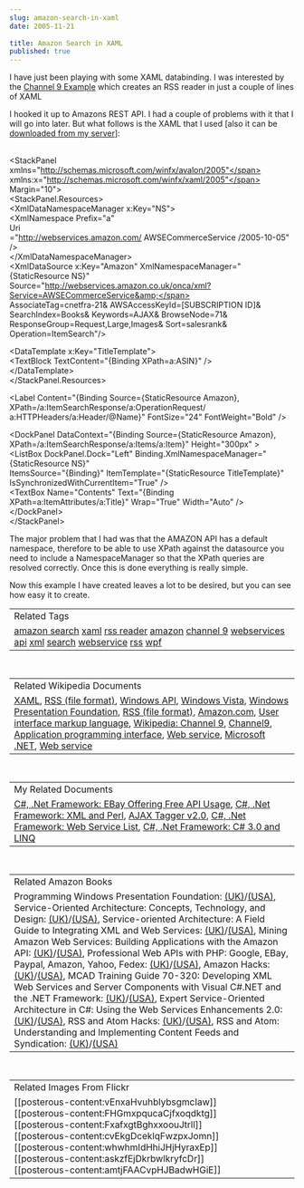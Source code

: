 ```yaml
---
slug: amazon-search-in-xaml
date: 2005-11-21
 
title: Amazon Search in XAML
published: true
---
```

I have just been playing with some XAML databinding.  I was interested by the <a href="http://channel9.msdn.com/Showpost.aspx?postid=110378">Channel 9 Example</a> which creates an RSS reader in just a couple of lines of XAML<p />I hooked it up to Amazons REST API.  I had a couple of problems with it that I will go into later.  But what follows is the XAML that I used [also it can be <a href="http://www.kinlan.co.uk/sample_sources/amazon.xaml">downloaded from my server</a>]:<p /><br /><span class="kwrd">&lt;</span><span class="html">StackPanel</span><br /><span class="attr">xmlns</span><span class="kwrd">="http://schemas.microsoft.com/winfx/avalon/2005"</span> <span class="attr">xmlns:x</span><span class="kwrd">="http://schemas.microsoft.com/winfx/xaml/2005"</span> <span class="attr">Margin</span><span class="kwrd">="10"</span><span class="kwrd">&gt;</span><br />   <span class="kwrd">&lt;</span><span class="html">StackPanel.Resources</span><span class="kwrd">&gt;</span><br />    <span class="kwrd">&lt;</span><span class="html">XmlDataNamespaceManager</span> <span class="attr">x:Key</span><span class="kwrd">="NS"</span><span class="kwrd">&gt;</span><br />              <span class="kwrd">&lt;</span><span class="html">XmlNamespace</span> <span class="attr">Prefix</span><span class="kwrd">="a"</span><br /><span class="attr">Uri</span><br /><span class="kwrd">="http://webservices.amazon.com/ AWSECommerceService /2005-10-05"</span> <span class="kwrd">/&gt;</span><br />       <span class="kwrd">&lt;/</span><span class="html">XmlDataNamespaceManager</span><span class="kwrd">&gt;</span><br />      <span class="kwrd">&lt;</span><span class="html">XmlDataSource</span> <span class="attr">x:Key</span><span class="kwrd">="Amazon"</span> <span class="attr">XmlNamespaceManager</span><span class="kwrd">="{StaticResource NS}"</span><br /><span class="attr">Source</span><span class="kwrd">="http://webservices.amazon.co.uk/onca/xml?Service=AWSECommerceService&amp;</span><br /><span class="kwrd">AssociateTag=cnetfra-21&amp; AWSAccessKeyId=[SUBSCRIPTION ID]&amp;<br /> SearchIndex=Books&amp; Keywords=AJAX&amp; BrowseNode=71&amp; ResponseGroup=Request,Large,Images&amp; Sort=salesrank&amp; Operation=ItemSearch"</span><span class="kwrd">/&gt;</span><p />      <span class="kwrd">&lt;</span><span class="html">DataTemplate</span> <span class="attr">x:Key</span><span class="kwrd">="TitleTemplate"</span><span class="kwrd">&gt;</span><br />         <span class="kwrd">&lt;</span><span class="html">TextBlock</span> <span class="attr">TextContent</span><span class="kwrd">="{Binding XPath=a:ASIN}"</span> <span class="kwrd">/&gt;</span><br />      <span class="kwrd">&lt;/</span><span class="html">DataTemplate</span><span class="kwrd">&gt;</span><br />   <span class="kwrd">&lt;/</span><span class="html">StackPanel.Resources</span><span class="kwrd">&gt;</span><p />   <span class="kwrd">&lt;</span><span class="html">Label</span> <span class="attr">Content</span><span class="kwrd">="{Binding Source={StaticResource Amazon}, XPath=/a:ItemSearchResponse/a:OperationRequest/ a:HTTPHeaders/a:Header/@Name}"</span> <span class="attr">FontSize</span><span class="kwrd">="24"</span> <span class="attr">FontWeight</span><span class="kwrd">="Bold"</span> <span class="kwrd">/&gt;</span>      <p />      <span class="kwrd">&lt;</span><span class="html">DockPanel</span> <span class="attr">DataContext</span><span class="kwrd">="{Binding Source={StaticResource Amazon}, <br />XPath=/a:ItemSearchResponse/a:Items/a:Item}"</span> <span class="attr">Height</span><span class="kwrd">="300px"</span> <span class="kwrd">&gt;</span><br />      <span class="kwrd">&lt;</span><span class="html">ListBox</span> <span class="attr">DockPanel</span>.<span class="attr">Dock</span><span class="kwrd">="Left"</span> <span class="attr">Binding</span>.<span class="attr">XmlNamespaceManager</span><span class="kwrd">="{StaticResource NS}"</span><br /><span class="attr">ItemsSource</span><span class="kwrd">="{Binding}"</span> <span class="attr">ItemTemplate</span><span class="kwrd">="{StaticResource TitleTemplate}"</span> <span class="attr">IsSynchronizedWithCurrentItem</span><span class="kwrd">="True"</span> <span class="kwrd">/&gt;</span><br />      <span class="kwrd">&lt;</span><span class="html">TextBox</span> <span class="attr">Name</span><span class="kwrd">="Contents"</span> <span class="attr">Text</span><span class="kwrd">="{Binding XPath=a:ItemAttributes/a:Title}"</span> <span class="attr">Wrap</span><span class="kwrd">="True"</span> <span class="attr">Width</span><span class="kwrd">="Auto"</span> <span class="kwrd">/&gt;</span><br />   <span class="kwrd">&lt;/</span><span class="html">DockPanel</span><span class="kwrd">&gt;</span><br /><span class="kwrd">&lt;/</span><span class="html">StackPanel</span><span class="kwrd">&gt;</span><p />The major problem that I had was that the AMAZON API has a default namespace, therefore to be able to use XPath against the datasource you need to include a NamespaceManager so that the XPath queries are resolved correctly.  Once this is done everything is really simple.<p />Now this example I have created leaves a lot to be desired, but you can see how easy it to create.<p /><table class="TechnoratiHead TagHeader">
<tr><td>Related Tags</td></tr>
<tr class="Technorati"><td>
<a href="https://paul.kinlan.me/tags/amazon%20search" class="Tag" rel="tag">amazon search</a> <a href="https://paul.kinlan.me/tags/xaml" class="Tag" rel="tag">xaml</a> <a href="https://paul.kinlan.me/tags/rss%20reader" class="Tag" rel="tag">rss reader</a> <a href="https://paul.kinlan.me/tags/amazon" class="Tag" rel="tag">amazon</a> <a href="https://paul.kinlan.me/tags/channel%209" class="Tag" rel="tag">channel 9</a> <a href="https://paul.kinlan.me/tags/webservices" class="Tag" rel="tag">webservices</a> <a href="https://paul.kinlan.me/tags/api" class="Tag" rel="tag">api</a> <a href="https://paul.kinlan.me/tags/xml" class="Tag" rel="tag">xml</a> <a href="https://paul.kinlan.me/tags/search" class="Tag" rel="tag">search</a> <a href="https://paul.kinlan.me/tags/webservice" class="Tag" rel="tag">webservice</a> <a href="https://paul.kinlan.me/tags/rss" class="Tag" rel="tag">rss</a> <a href="https://paul.kinlan.me/tags/wpf" class="Tag" rel="tag">wpf</a>
</td></tr>
</table><br /><table class="TechnoratiHead TagHeader">
<tr><td>Related Wikipedia Documents</td></tr>
<tr class="Technorati"><td>
<a href="http://en.wikipedia.org/wiki/XAML" class="Tag" rel="tag">XAML</a>, <a href="http://en.wikipedia.org/wiki/RSS_(protocol)" class="Tag" rel="tag">RSS (file format)</a>, <a href="http://en.wikipedia.org/wiki/Windows_API" class="Tag" rel="tag">Windows API</a>, <a href="http://en.wikipedia.org/wiki/Windows_Longhorn" class="Tag" rel="tag">Windows Vista</a>, <a href="http://en.wikipedia.org/wiki/Avalon_(API)" class="Tag" rel="tag">Windows Presentation Foundation</a>, <a href="http://en.wikipedia.org/wiki/Rss_feed" class="Tag" rel="tag">RSS (file format)</a>, <a href="http://en.wikipedia.org/?title=Amazon.com" class="Tag" rel="tag">Amazon.com</a>, <a href="http://en.wikipedia.org/wiki/User_interface_markup_language" class="Tag" rel="tag">User interface markup language</a>, <a href="http://en.wikipedia.org/wiki/Channel_9" class="Tag" rel="tag">Wikipedia: Channel 9</a>, <a href="http://en.wikipedia.org/wiki/Channel_9_(MSDN)" class="Tag" rel="tag">Channel9</a>, <a href="http://en.wikipedia.org/wiki/API" class="Tag" rel="tag">Application programming interface</a>, <a href="http://en.wikipedia.org/wiki/Web_Service" class="Tag" rel="tag">Web service</a>, <a href="http://en.wikipedia.org/wiki/Microsoft_.NET" class="Tag" rel="tag">Microsoft .NET</a>, <a href="http://en.wikipedia.org/wiki/Webservice" class="Tag" rel="tag">Web service</a>
</td></tr>
</table><br /><table class="TechnoratiHead TagHeader">
<tr><td>My Related Documents</td></tr>
<tr class="Technorati"><td>
<a href="http://www.kinlan.co.uk/2005/11/ebay-offering-free-api-usage.html" class="Tag" rel="tag">C#, .Net Framework: EBay Offering Free API Usage</a>, <a href="http://www.kinlan.co.uk/2005/08/xml-and-perl.html" class="Tag" rel="tag">C#, .Net Framework: XML and Perl</a>, <a href="http://www.kinlan.co.uk/AjaxExperiments/AjaxTag2" class="Tag" rel="tag">AJAX Tagger v2.0</a>, <a href="http://www.kinlan.co.uk/2005/09/web-service-list.html" class="Tag" rel="tag">C#, .Net Framework: Web Service List</a>, <a href="http://www.kinlan.co.uk/2005/09/c-30-and-linq.html" class="Tag" rel="tag">C#, .Net Framework: C# 3.0 and LINQ</a>
</td></tr>
</table><br /><table class="TechnoratiHead TagHeader">
<tr><td>Related Amazon Books</td></tr>
<tr class="Technorati"><td>Programming Windows Presentation Foundation: <a href="http://www.amazon.co.uk/exec/obidos/redirect?tag=cnetfra-21&amp;link_code=xm2&amp;camp=2025&amp;creative=165953&amp;path=http://www.amazon.co.uk/gp/redirect.html%253fASIN=0596101139%2526tag=cnetfra-21%2526lcode=xm2%2526cID=2025%2526ccmID=165953%2526location=/o/ASIN/0596101139%25253FSubscriptionId=0CM2PVF6VAHJQKW5G782" class="Tag" rel="tag">(UK)</a>/<a href="http://www.amazon.com/exec/obidos/redirect?tag=cnetfra-20&amp;link_code=xm2&amp;camp=2025&amp;creative=165953&amp;path=http://www.amazon.com/gp/redirect.html%253fASIN=0596101139%2526tag=cnetfra-20%2526lcode=xm2%2526cID=2025%2526ccmID=165953%2526location=/o/ASIN/0596101139%25253FSubscriptionId=0CM2PVF6VAHJQKW5G782" class="Tag" rel="tag">(USA)</a>, Service-Oriented Architecture: Concepts, Technology, and Design: <a href="http://www.amazon.co.uk/exec/obidos/redirect?tag=cnetfra-21&amp;link_code=xm2&amp;camp=2025&amp;creative=165953&amp;path=http://www.amazon.co.uk/gp/redirect.html%253fASIN=0131858580%2526tag=cnetfra-21%2526lcode=xm2%2526cID=2025%2526ccmID=165953%2526location=/o/ASIN/0131858580%25253FSubscriptionId=0CM2PVF6VAHJQKW5G782" class="Tag" rel="tag">(UK)</a>/<a href="http://www.amazon.com/exec/obidos/redirect?tag=cnetfra-20&amp;link_code=xm2&amp;camp=2025&amp;creative=165953&amp;path=http://www.amazon.com/gp/redirect.html%253fASIN=0131858580%2526tag=cnetfra-20%2526lcode=xm2%2526cID=2025%2526ccmID=165953%2526location=/o/ASIN/0131858580%25253FSubscriptionId=0CM2PVF6VAHJQKW5G782" class="Tag" rel="tag">(USA)</a>, Service-oriented Architecture: A Field Guide to Integrating XML and Web Services: <a href="http://www.amazon.co.uk/exec/obidos/redirect?tag=cnetfra-21&amp;link_code=xm2&amp;camp=2025&amp;creative=165953&amp;path=http://www.amazon.co.uk/gp/redirect.html%253fASIN=0131428985%2526tag=cnetfra-21%2526lcode=xm2%2526cID=2025%2526ccmID=165953%2526location=/o/ASIN/0131428985%25253FSubscriptionId=0CM2PVF6VAHJQKW5G782" class="Tag" rel="tag">(UK)</a>/<a href="http://www.amazon.com/exec/obidos/redirect?tag=cnetfra-20&amp;link_code=xm2&amp;camp=2025&amp;creative=165953&amp;path=http://www.amazon.com/gp/redirect.html%253fASIN=0131428985%2526tag=cnetfra-20%2526lcode=xm2%2526cID=2025%2526ccmID=165953%2526location=/o/ASIN/0131428985%25253FSubscriptionId=0CM2PVF6VAHJQKW5G782" class="Tag" rel="tag">(USA)</a>, Mining Amazon Web Services: Building Applications with the Amazon API: <a href="http://www.amazon.co.uk/exec/obidos/redirect?tag=cnetfra-21&amp;link_code=xm2&amp;camp=2025&amp;creative=165953&amp;path=http://www.amazon.co.uk/gp/redirect.html%253fASIN=0782143075%2526tag=cnetfra-21%2526lcode=xm2%2526cID=2025%2526ccmID=165953%2526location=/o/ASIN/0782143075%25253FSubscriptionId=0CM2PVF6VAHJQKW5G782" class="Tag" rel="tag">(UK)</a>/<a href="http://www.amazon.com/exec/obidos/redirect?tag=cnetfra-20&amp;link_code=xm2&amp;camp=2025&amp;creative=165953&amp;path=http://www.amazon.com/gp/redirect.html%253fASIN=0782143075%2526tag=cnetfra-20%2526lcode=xm2%2526cID=2025%2526ccmID=165953%2526location=/o/ASIN/0782143075%25253FSubscriptionId=0CM2PVF6VAHJQKW5G782" class="Tag" rel="tag">(USA)</a>, Professional Web APIs with PHP: Google, EBay, Paypal, Amazon, Yahoo, Fedex: <a href="http://www.amazon.co.uk/exec/obidos/redirect?tag=cnetfra-21&amp;link_code=xm2&amp;camp=2025&amp;creative=165953&amp;path=http://www.amazon.co.uk/gp/redirect.html%253fASIN=0764589547%2526tag=cnetfra-21%2526lcode=xm2%2526cID=2025%2526ccmID=165953%2526location=/o/ASIN/0764589547%25253FSubscriptionId=0CM2PVF6VAHJQKW5G782" class="Tag" rel="tag">(UK)</a>/<a href="http://www.amazon.com/exec/obidos/redirect?tag=cnetfra-20&amp;link_code=xm2&amp;camp=2025&amp;creative=165953&amp;path=http://www.amazon.com/gp/redirect.html%253fASIN=0764589547%2526tag=cnetfra-20%2526lcode=xm2%2526cID=2025%2526ccmID=165953%2526location=/o/ASIN/0764589547%25253FSubscriptionId=0CM2PVF6VAHJQKW5G782" class="Tag" rel="tag">(USA)</a>, Amazon Hacks: <a href="http://www.amazon.co.uk/exec/obidos/redirect?tag=cnetfra-21&amp;link_code=xm2&amp;camp=2025&amp;creative=165953&amp;path=http://www.amazon.co.uk/gp/redirect.html%253fASIN=0596005423%2526tag=cnetfra-21%2526lcode=xm2%2526cID=2025%2526ccmID=165953%2526location=/o/ASIN/0596005423%25253FSubscriptionId=0CM2PVF6VAHJQKW5G782" class="Tag" rel="tag">(UK)</a>/<a href="http://www.amazon.com/exec/obidos/redirect?tag=cnetfra-20&amp;link_code=xm2&amp;camp=2025&amp;creative=165953&amp;path=http://www.amazon.com/gp/redirect.html%253fASIN=0596005423%2526tag=cnetfra-20%2526lcode=xm2%2526cID=2025%2526ccmID=165953%2526location=/o/ASIN/0596005423%25253FSubscriptionId=0CM2PVF6VAHJQKW5G782" class="Tag" rel="tag">(USA)</a>, MCAD Training Guide 70-320: Developing XML Web Services and Server Components with Visual C#.NET and the .NET Framework: <a href="http://www.amazon.co.uk/exec/obidos/redirect?tag=cnetfra-21&amp;link_code=xm2&amp;camp=2025&amp;creative=165953&amp;path=http://www.amazon.co.uk/gp/redirect.html%253fASIN=0789728249%2526tag=cnetfra-21%2526lcode=xm2%2526cID=2025%2526ccmID=165953%2526location=/o/ASIN/0789728249%25253FSubscriptionId=0CM2PVF6VAHJQKW5G782" class="Tag" rel="tag">(UK)</a>/<a href="http://www.amazon.com/exec/obidos/redirect?tag=cnetfra-20&amp;link_code=xm2&amp;camp=2025&amp;creative=165953&amp;path=http://www.amazon.com/gp/redirect.html%253fASIN=0789728249%2526tag=cnetfra-20%2526lcode=xm2%2526cID=2025%2526ccmID=165953%2526location=/o/ASIN/0789728249%25253FSubscriptionId=0CM2PVF6VAHJQKW5G782" class="Tag" rel="tag">(USA)</a>, Expert Service-Oriented Architecture in C#: Using the Web Services Enhancements 2.0: <a href="http://www.amazon.co.uk/exec/obidos/redirect?tag=cnetfra-21&amp;link_code=xm2&amp;camp=2025&amp;creative=165953&amp;path=http://www.amazon.co.uk/gp/redirect.html%253fASIN=1590593901%2526tag=cnetfra-21%2526lcode=xm2%2526cID=2025%2526ccmID=165953%2526location=/o/ASIN/1590593901%25253FSubscriptionId=0CM2PVF6VAHJQKW5G782" class="Tag" rel="tag">(UK)</a>/<a href="http://www.amazon.com/exec/obidos/redirect?tag=cnetfra-20&amp;link_code=xm2&amp;camp=2025&amp;creative=165953&amp;path=http://www.amazon.com/gp/redirect.html%253fASIN=1590593901%2526tag=cnetfra-20%2526lcode=xm2%2526cID=2025%2526ccmID=165953%2526location=/o/ASIN/1590593901%25253FSubscriptionId=0CM2PVF6VAHJQKW5G782" class="Tag" rel="tag">(USA)</a>, RSS and Atom Hacks: <a href="http://www.amazon.co.uk/exec/obidos/redirect?tag=cnetfra-21&amp;link_code=xm2&amp;camp=2025&amp;creative=165953&amp;path=http://www.amazon.co.uk/gp/redirect.html%253fASIN=0596101457%2526tag=cnetfra-21%2526lcode=xm2%2526cID=2025%2526ccmID=165953%2526location=/o/ASIN/0596101457%25253FSubscriptionId=0CM2PVF6VAHJQKW5G782" class="Tag" rel="tag">(UK)</a>/<a href="http://www.amazon.com/exec/obidos/redirect?tag=cnetfra-20&amp;link_code=xm2&amp;camp=2025&amp;creative=165953&amp;path=http://www.amazon.com/gp/redirect.html%253fASIN=0596101457%2526tag=cnetfra-20%2526lcode=xm2%2526cID=2025%2526ccmID=165953%2526location=/o/ASIN/0596101457%25253FSubscriptionId=0CM2PVF6VAHJQKW5G782" class="Tag" rel="tag">(USA)</a>, RSS and Atom: Understanding and Implementing Content Feeds and Syndication: <a href="http://www.amazon.co.uk/exec/obidos/redirect?tag=cnetfra-21&amp;link_code=xm2&amp;camp=2025&amp;creative=165953&amp;path=http://www.amazon.co.uk/gp/redirect.html%253fASIN=1904811574%2526tag=cnetfra-21%2526lcode=xm2%2526cID=2025%2526ccmID=165953%2526location=/o/ASIN/1904811574%25253FSubscriptionId=0CM2PVF6VAHJQKW5G782" class="Tag" rel="tag">(UK)</a>/<a href="http://www.amazon.com/exec/obidos/redirect?tag=cnetfra-20&amp;link_code=xm2&amp;camp=2025&amp;creative=165953&amp;path=http://www.amazon.com/gp/redirect.html%253fASIN=1904811574%2526tag=cnetfra-20%2526lcode=xm2%2526cID=2025%2526ccmID=165953%2526location=/o/ASIN/1904811574%25253FSubscriptionId=0CM2PVF6VAHJQKW5G782" class="Tag" rel="tag">(USA)</a>
</td></tr>
</table><br /><table class="TechnoratiHead TagHeader">
<tr><td>Related Images From Flickr</td></tr>
<tr class="Technorati"><td>
<span style="float: left;">[[posterous-content:vEnxaHvuhblybsgmcIaw]]</span><span style="float: left;">[[posterous-content:FHGmxpqucaCjfxoqdktg]]</span><span style="float: left;">[[posterous-content:FxafxgtBghxxoouJtrll]]</span><span style="float: left;">[[posterous-content:cvEkgDceklqFwzpxJomn]]</span><span style="float: left;">[[posterous-content:whwhmIdHhiJHjHyraxEp]]</span><span style="float: left;">[[posterous-content:askzfEjDkrbwlkryfcDr]]</span><span style="float: left;">[[posterous-content:amtjFAACvpHJBadwHGiE]]</span>
</td></tr>
</table><div class="blogger-post-footer"><img class="posterous_download_image" src="https://blogger.googleusercontent.com/tracker/8109338-113261540150833567?l=www.kinlan.co.uk%2Findex.html" height="1" alt="" width="1" /></div>


